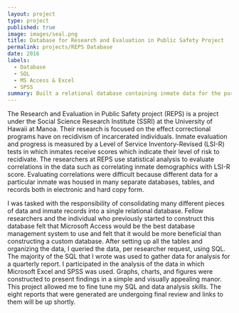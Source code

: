 ```yaml
---
layout: project
type: project
published: true
image: images/seal.png
title: Database for Research and Evaluation in Public Safety Project
permalink: projects/REPS Database
date: 2016
labels:
  - Database
  - SQL
  - MS Access & Excel
  - SPSS
summary: Built a relational database containing inmate data for the purposes of researching the impact of rehabilitation programs.
---
```


The Research and Evaluation in Public Safety project (REPS) is a project under the Social Science Research Institute (SSRI) at the University of Hawaii at Manoa.  Their research is focused on the effect correctional programs have on recidivism of incarcerated individuals.  Inmate evaluation and progress is measured by a Level of Service Inventory-Revised (LSI-R) tests in which inmates receive scores which indicate their level of risk to recidivate.  The researchers at REPS use statistical analysis to evaluate correlations in the data such as correlating inmate demographics with LSI-R score.  Evaluating correlations were difficult because different data for a particular inmate was housed in many separate databases, tables, and records both in electronic and hard copy form.  

I was tasked with the responsibility of consolidating many different pieces of data and inmate records into a single relational database.  Fellow researchers and the individual who previously started to construct this database felt that Microsoft Access would be the best database management system to use and felt that it would be more beneficial than constructing a custom database.  After setting up all the tables and organizing the data, I queried the data, per researcher request, using SQL.  The majority of the SQL that I wrote was used to gather data for analysis for a quarterly report.  I participated in the analysis of the data in which Microsoft Excel and SPSS was used.  Graphs, charts, and figures were constructed to present findings in a simple and visually appealing manor.  This project allowed me to fine tune my SQL and data analysis skills.  The eight reports that were generated are undergoing final review and links to them will be up shortly.   

 
